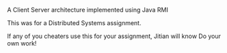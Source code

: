 A Client Server architecture implemented using Java RMI

This was for a Distributed Systems assignment.

If any of you cheaters use this for your assignment, Jitian will know
Do your own work!
